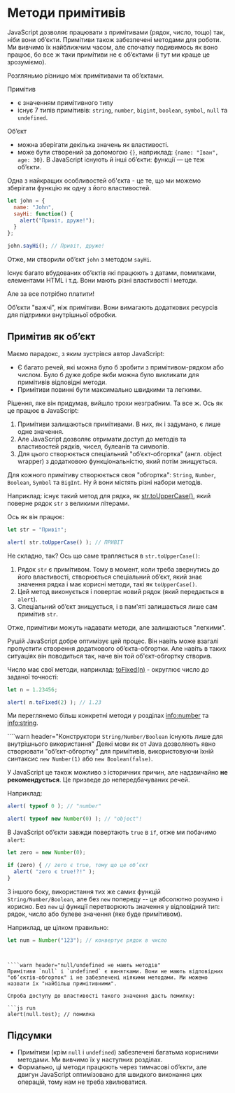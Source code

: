 # Методи примітивів
 
JavaScript дозволяє працювати з примітивами (рядок, число, тощо) так, ніби вони об’єкти. Примітиви також забезпечені методами для роботи. Ми вивчимо їх найближчим часом, але спочатку подивимось як воно працює, бо все ж таки примітиви не є об’єктами (і тут ми краще це зрозуміємо).

Розгляньмо різницю між примітивами та об’єктами.

Примітив

- є значенням примітивного типу
- існує 7 типів примітивів: `string`, `number`, `bigint`, `boolean`, `symbol`, `null` та `undefined`.

Об’єкт

- можна зберігати декілька значень як властивості.
- може бути створений за допомогою `{}`, наприклад: `{name: "Іван", age: 30}`. В JavaScript існують й інші об’єкти: функції — це теж об’єкти.

Одна з найкращих особливостей об'єкта - це те, що ми можемо зберігати функцію як одну з його властивостей.

```js run
let john = {
  name: "John",
  sayHi: function() {
    alert("Привіт, друже!");
  }
};

john.sayHi(); // Привіт, друже!
```

Отже, ми створили об’єкт `john` з методом `sayHi`.

Існує багато вбудованих об’єктів які працюють з датами, помилками, елементами HTML і т.д. Вони мають різні властивості і методи.

Але за все потрібно платити!

Об’єкти "важчі", ніж примітиви. Вони вимагають додаткових ресурсів для підтримки внутрішньої обробки.

## Примітив як об’єкт

Маємо парадокс, з яким зустрівся автор JavaScript:

- Є багато речей, які можна було б зробити з примітивом-рядком або числом. Було б дуже добре якби можна було викликати для примітивів відповідні методи.
- Примітиви повинні бути максимально швидкими та легкими.

Рішення, яке він придумав, вийшло трохи незграбним. Та все ж. Ось як це працює в JavaScript:

1. Примітиви залишаються примітивами. В них, як і задумано, є лише одне значення.
2. Але JavaScript дозволяє отримати доступ до методів та властивостей рядків, чисел, булеанів та символів.
3. Для цього створюється спеціальний "об’єкт-обгортка" (англ. object wrapper) з додатковою функціональністю, який потім знищується.

Для кожного примітиву створюється своя "обгортка": `String`, `Number`, `Boolean`, `Symbol` та `BigInt`. Ну й вони містять різні набори методів.

Наприклад: існує такий метод для рядка, як [str.toUpperCase()](https://developer.mozilla.org/uk/docs/Web/JavaScript/Reference/Global_Objects/String/toUpperCase), який поверне рядок `str` з великими літерами.

Ось як він працює:

```js run
let str = "Привіт";

alert( str.toUpperCase() ); // ПРИВІТ
```

Не складно, так? Ось що саме трапляється в `str.toUpperCase()`:

1. Рядок `str` є примітивом. Тому в момент, коли треба звернутись до його властивості, створюється спеціальний об’єкт, який знає значення рядка і має корисні методи, такі як `toUpperCase()`.
2. Цей метод виконується і повертає новий рядок (який передається в `alert`).
3. Спеціальний об’єкт знищується, і в пам'яті залишається лише сам примітив `str`.

Отже, примітиви можуть надавати методи, але залишаються "легкими".

Рушій JavaScript добре оптимізує цей процес. Він навіть може взагалі пропустити створення додаткового об’єкта-обгортки. Але навіть в таких ситуаціях він поводиться так, наче він той об'єкт-обгортку створив.

Число має свої методи, наприклад: [toFixed(n)](https://developer.mozilla.org/en-US/docs/Web/JavaScript/Reference/Global_Objects/Number/toFixed) - округлює число до заданої точності:

```js run
let n = 1.23456;

alert( n.toFixed(2) ); // 1.23
```

Ми переглянемо більш конкретні методи у розділах <info:number> та <info:string>.


````warn header="Конструктори `String/Number/Boolean` існують лише для внутрішнього використання"
Деякі мови як от Java дозволяють явно створювати "об’єкт-обгортку" для примітивів, використовуючи їхній синтаксис `new Number(1)` або `new Boolean(false)`.

У JavaScript це також можливо з історичних причин, але надзвичайно **не рекомендується**. Це призведе до непередбачуваних речей.

Наприклад:

```js run
alert( typeof 0 ); // "number"

alert( typeof new Number(0) ); // "object"!
```

В JavaScript об’єкти завжди повертають `true` в `if`, отже ми побачимо `alert`:

```js run
let zero = new Number(0);

if (zero) { // zero є true, тому що це об’єкт
  alert( "zero є true!?!" );
}
```

З іншого боку, використання тих же самих функцій `String/Number/Boolean`, але без `new` попереду -- це абсолютно розумно і корисно. Без `new` ці функції перетворюють значення у відповідний тип: рядок, число або булеве значення (яке буде примітивом).

Наприклад, це цілком правильно:

```js
let num = Number("123"); // конвертує рядок в число
```
````


````warn header="null/undefined не мають методів"
Примітиви `null` і `undefined` є винятками. Вони не мають відповідних "об’єктів-обгорток" і не забезпечені ніякими методами. Ми можемо назвати їх "найбільш примітивними".

Спроба доступу до властивості такого значення дасть помилку:

```js run
alert(null.test); // помилка
````

## Підсумки

- Примітиви (крім `null` і `undefined`) забезпечені багатьма корисними методами. Ми вивчимо їх у наступних розділах.
- Формально, ці методи працюють через тимчасові об’єкти, але двигун JavaScript оптимізовано для швидкого виконання цих операцій, тому нам не треба хвилюватися.
